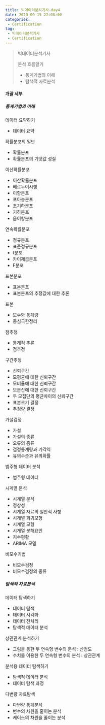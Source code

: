 ```yaml
---
title: 빅데이터분석기사-day4
date: 2020-09-15 22:08:00
categories:
 - Certification
tag:
 - 빅데이터분석기사
 - Certification
---
```


> 빅데이터분석기사
>
> 분석 흐름알기
>
> - 통계기법의 이해
> - 탐색적 자료분석

#### 개괄 세부

##### 통계기법의 이해

데이터 요약하기

- 데이터 요약

확률분포의 일반

- 확률분포
- 확률분포의 기댓값 성질

이산확률분포

- 이산확률분포
- 베르누이시행
- 이항분포
- 포아송분포
- 초기하분포
- 기하분포
- 음이항분포

연속확률분포

- 정규분포
- 표준정규분포
- t분포
- 카이제곱분포
- F분포

표본분포

- 표본분포
- 표본분포의 추정값에 대한 추론

표본

- 모수와 통계량
- 중심극한정리

점추정

- 통계적 추론
- 점추정

구간추정

- 신뢰구간
- 모평균에 대한 신뢰구간
- 모비율에 대한 신뢰구간
- 모분산에 대한 신뢰구간
- 두 모집단의 평균차이의 신뢰구간
- 표본크기 결정
- 추정량 결정

가설검정

- 가설
- 가설의 종류
- 오류의 종류
- 검정통계량과 기각역
- 유의수준과 유의확률

범주형 데이터 분석

- 범주형 데이터

시계열 분석

- 시계열 분석
- 정상성
- 시계열 자료의 일반적 사항
- 시계열 회귀모형
- 시계열 모형
- 시계열 분해요인
- 지수평활
- ARIMA 모델

비모수기법

- 비모수검정
- 비모수검정의 종류



##### 탐색적 자료분석

데이터 탐색하기

- 데이터 탐색
- 데이터 시각화
- 데이터 전처리
- 탐색적 데이터 분석

상관관계 분석하기

- 그림을 통한 두 연속형 변수의 분석 : 산점도
- 수치를 이용한 두 연속형 변수의 분석 : 상관관계

분석용 데이터 탐색하기

- 탐색적 데이터 분석
- 데이터 탐색 과정

다변량 자료탐색

- 다변량 통계분석
- 변수의 차원을 줄이는 분석
- 케이스의 차원을 줄이는 분석